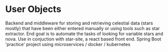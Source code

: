 # User Objects
Backend and middleware for storing and retrieving celestial data (stars mostly) that have been either entered manually or using tools such as star extractor. End goal is to automate the tasks of looking for variable stars and nova.
Use in conjuction with star-site, a react based front end.
Spring Boot 'practice' project using microservices / docker / kubernetes
